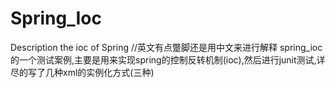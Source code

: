 # Spring_Ioc
Description the ioc of Spring
//英文有点蹩脚还是用中文来进行解释
spring_ioc的一个测试案例,主要是用来实现spring的控制反转机制(ioc),然后进行junit测试,详尽的写了几种xml的实例化方式(三种)
